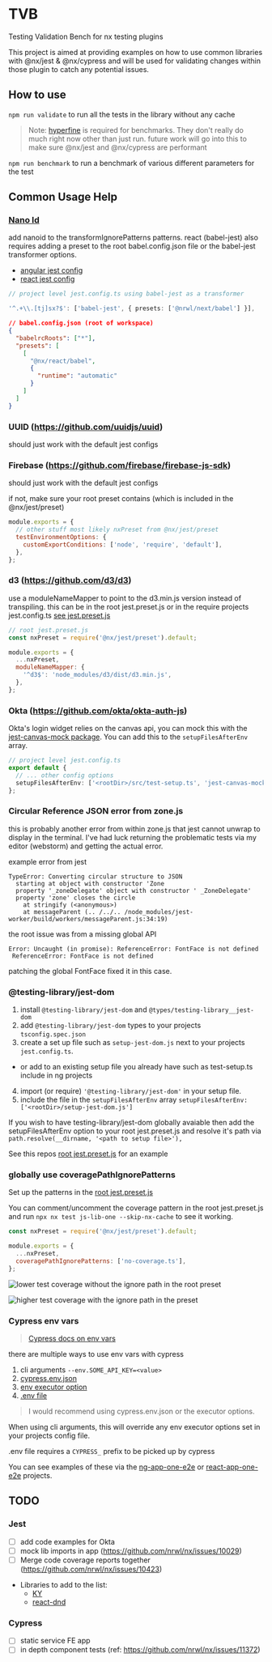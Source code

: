 # TVB

Testing Validation Bench for nx testing plugins

This project is aimed at providing examples on how to use common libraries with @nx/jest & @nx/cypress and will be used for validating changes within those plugin to catch any potential issues.

## How to use

`npm run validate` to run all the tests in the library without any cache

> Note: [hyperfine](https://github.com/sharkdp/hyperfine) is required for benchmarks.
> They don't really do much right now other than just run. future work will go into this to make sure @nx/jest and @nx/cypress are performant

`npm run benchmark` to run a benchmark of various different parameters for the test

## Common Usage Help

### [Nano Id](https://github.com/ai/nanoid)

add nanoid to the transformIgnorePatterns patterns.
react (babel-jest) also requires adding a preset to the root babel.config.json file or the babel-jest transformer options.

- [angular jest config](apps/ng-app-one/jest.config.ts)
- [react jest config](apps/react-app-one/jest.config.ts)

```ts
// project level jest.config.ts using babel-jest as a transformer

'^.+\\.[tj]sx?$': ['babel-jest', { presets: ['@nrwl/next/babel'] }],
```

```json
// babel.config.json (root of workspace)
{
  "babelrcRoots": ["*"],
  "presets": [
    [
      "@nx/react/babel",
      {
        "runtime": "automatic"
      }
    ]
  ]
}
```

### UUID (https://github.com/uuidjs/uuid)

should just work with the default jest configs

### Firebase (https://github.com/firebase/firebase-js-sdk)

should just work with the default jest configs

if not, make sure your root preset contains (which is included in the @nx/jest/preset)

```js
module.exports = {
  // other stuff most likely nxPreset from @nx/jest/preset
  testEnvironmentOptions: {
    customExportConditions: ['node', 'require', 'default'],
  },
};
```

### d3 (https://github.com/d3/d3)

use a moduleNameMapper to point to the d3.min.js version instead of transpiling.
this can be in the root jest.preset.js or in the require projects jest.config.ts
[see jest.preset.js](jest.preset.js)

```js
// root jest.preset.js
const nxPreset = require('@nx/jest/preset').default;

module.exports = {
  ...nxPreset,
  moduleNameMapper: {
    '^d3$': 'node_modules/d3/dist/d3.min.js',
  },
};
```

### Okta (https://github.com/okta/okta-auth-js)

Okta's login widget relies on the canvas api, you can mock this with the [jest-canvas-mock package](https://www.npmjs.com/package/jest-canvas-mock). You can add this to the `setupFilesAfterEnv` array.

```ts
// project level jest.config.ts
export default {
  // ... other config options
  setupFilesAfterEnv: ['<rootDir>/src/test-setup.ts', 'jest-canvas-mock'],
};
```

### Circular Reference JSON error from zone.js

this is probably another error from within zone.js that jest cannot unwrap to display in the terminal.
I've had luck returning the problematic tests via my editor (webstorm) and getting the actual error.

example error from jest

```shell
TypeError: Converting circular structure to JSON
  starting at object with constructor 'Zone
  property '_zoneDelegate' object with constructor ' _ZoneDelegate'
  property 'zone' closes the circle
    at stringify (<anonymous>)
    at messageParent (.. /../.. /node_modules/jest-worker/build/workers/messageParent.js:34:19)
```

the root issue was from a missing global API

```shell
Error: Uncaught (in promise): ReferenceError: FontFace is not defined
 ReferenceError: FontFace is not defined
```

patching the global FontFace fixed it in this case.

### @testing-library/jest-dom

1. install `@testing-library/jest-dom` and `@types/testing-library__jest-dom`
2. add `@testing-library/jest-dom` types to your projects `tsconfig.spec.json`
3. create a set up file such as `setup-jest-dom.js` next to your projects `jest.config.ts`.

- or add to an existing setup file you already have such as test-setup.ts include in ng projects

4. import (or require) `'@testing-library/jest-dom'` in your setup file.
5. include the file in the `setupFilesAfterEnv` array `setupFilesAfterEnv: ['<rootDir>/setup-jest-dom.js']`

If you wish to have testing-library/jest-dom globally avaiable then add the setupFilesAfterEnv option to your root jest.preset.js and resolve it's path via `path.resolve(__dirname, '<path to setup file>'),`

See this repos [root jest.preset.js](jest.preset.js) for an example

### globally use coveragePathIgnorePatterns

Set up the patterns in the [root jest.preset.js](jest.preset.js)

You can comment/uncomment the coverage pattern in the root jest.preset.js and run `npx nx test js-lib-one --skip-nx-cache` to see it working.

```js
const nxPreset = require('@nx/jest/preset').default;

module.exports = {
  ...nxPreset,
  coveragePathIgnorePatterns: ['no-coverage.ts'],
};
```

![lower test coverage without the ignore path in the root preset](img/coverage-with-out-preset-change.png)

![higher test coverage with the ignore path in the preset](img/coverage-with-preset-change.png)

### Cypress env vars

> [Cypress docs on env vars](https://docs.cypress.io/guides/guides/environment-variables)

there are multiple ways to use env vars with cypress

1. cli arguments `--env.SOME_API_KEY=<value>`
2. [cypress.env.json](https://docs.cypress.io/guides/guides/environment-variables#Option-2-cypress-env-json)
3. [env executor option](https://nx.dev/packages/cypress/executors/cypress#env)
4. [.env file](https://nx.dev/guides/environment-variables#environment-variables)

> I would recommend using cypress.env.json or the executor options.

When using cli arguments, this will override any env executor options set in your projects config file.

.env file requires a `CYPRESS_` prefix to be picked up by cypress

You can see examples of these via the [ng-app-one-e2e](apps/ng-app-one-e2e) or [react-app-one-e2e](apps/react-app-one-e2e) projects.

## TODO

### Jest

- [ ] add code examples for Okta
- [ ] mock lib imports in app (https://github.com/nrwl/nx/issues/10029)
- [ ] Merge code coverage reports together (https://github.com/nrwl/nx/issues/10423)
- Libraries to add to the list:
  - [KY](https://www.npmjs.com/package/ky)
  - [react-dnd](https://github.com/react-dnd/react-dnd)

### Cypress

- [ ] static service FE app
- [ ] in depth component tests (ref: https://github.com/nrwl/nx/issues/11372)
